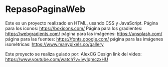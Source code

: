 # RepasoPaginaWeb
Este es un proyecto realizado en HTML, usando CSS y JavaScript.
Página para los íconos: https://boxicons.com/
Página para los gradientes: https://webgradients.com/
página para las imágenes: https://unsplash.com/
página para las fuentes: https://fonts.google.com/
página para las imágenes isométricas: https://www.manypixels.co/gallery

Este proyecto se realiza guiado por: AlexCG Design
link del video: https://www.youtube.com/watch?v=ivyIqmczxHU